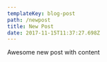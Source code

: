```yaml
---
templateKey: blog-post
path: /newpost
title: New Post
date: 2017-11-15T11:37:27.698Z
---
```

Awesome new post with content
